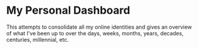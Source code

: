 My Personal Dashboard
=====================

This attempts to consolidate all my online identities and gives an overview of
what I've been up to over the days, weeks, months, years, decades, centuries,
millennial, etc.
